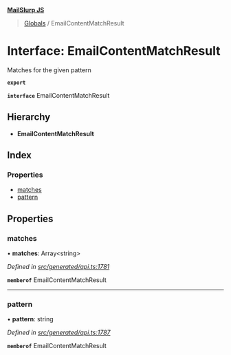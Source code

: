 **[MailSlurp JS](../README.md)**

> [Globals](../README.md) / EmailContentMatchResult

# Interface: EmailContentMatchResult

Matches for the given pattern

**`export`** 

**`interface`** EmailContentMatchResult

## Hierarchy

* **EmailContentMatchResult**

## Index

### Properties

* [matches](emailcontentmatchresult.md#matches)
* [pattern](emailcontentmatchresult.md#pattern)

## Properties

### matches

•  **matches**: Array\<string>

*Defined in [src/generated/api.ts:1781](https://github.com/mailslurp/mailslurp-client/blob/e4d4355/src/generated/api.ts#L1781)*

**`memberof`** EmailContentMatchResult

___

### pattern

•  **pattern**: string

*Defined in [src/generated/api.ts:1787](https://github.com/mailslurp/mailslurp-client/blob/e4d4355/src/generated/api.ts#L1787)*

**`memberof`** EmailContentMatchResult
